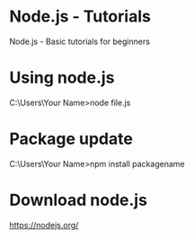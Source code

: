 # Node.js - Tutorials
Node.js - Basic tutorials for beginners

# Using node.js
C:\Users\Your Name>node file.js

# Package update
C:\Users\Your Name>npm install packagename


# Download node.js
https://nodejs.org/

